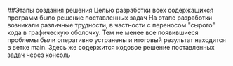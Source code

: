 ##Этапы создания решения
Целью разработки всех содержащихся программ было решение поставленных задач
На этапе разработки возникали различные трудности, в частности с переносом "сырого" кода в графическую оболочку.
Тем не менее все появившиеся проблемы были оперативно устранены и итоговый результат находится в ветке main. Здесь же содержится кодовое решение поставленных задач через консоль
